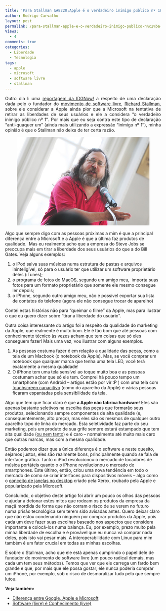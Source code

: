 ```yaml
---
title: 'Para Stallman &#8220;Apple é o verdadeiro inimigo público nº 1&#8243;'
author: Rodrigo Carvalho
layout: post
permalink: /para-stallman-apple-e-o-verdadeiro-inimigo-publico-n%c2%ba-1/
Views:
  - 4
comments: true
categories:
  - Liberdade
  - Tecnologia
tags:
  - apple
  - microsoft
  - software livre
  - stallman
---
```

<p style="text-align: justify;">
  Outro dia li uma <a href="http://idgnow.uol.com.br/blog/glog/2010/06/24/%E2%80%9Ca-apple-e-o-verdadeiro-inimigo-publico-numero-um%E2%80%9D-diz-fundador-do-movimento-open-source/" target="_blank">reportagem da IDGNow!</a> a respeito de uma declaração dada pelo o fundador do <a href="http://pt.wikipedia.org/wiki/Movimento_free_software" target="_blank">movimento de software livre</a>, <a href="http://pt.wikipedia.org/wiki/Richard_Matthew_Stallman" target="_blank">Richard Stallman</a>, sobre ele considerar a Apple ainda pior que a Microsoft na tentativa de retirar as liberdades de seus usuários e ele a considera &#8220;o verdadeiro inimigo público nº 1&#8243;. Por mais que eu seja contra este tipo de declaração &#8220;anti-quaquer um&#8221; (ainda mais utilizando a expressão &#8220;inimigo nº 1&#8243;), minha opinião é que o Stallman não deixa de ter certa razão.
</p>

<p style="text-align: center;">
  <img class="size-full wp-image-375  aligncenter" title="Richard Stallman" src="/wp-content/uploads/2010/06/Stallman.jpg" alt="Richard Stallman" width="429" height="285" />
</p>

Algo que sempre digo com as pessoas próximas a mim é que a principal diferença entre a Microsoft e a Apple é que a última faz produtos de qualidade.  Mas eu realmente acho que a empresa do Steve Jobs se preocupa mais em tirar a liberdade dos seus usuários do que a do Bill Gates. Veja alguns exemplos:

1.  o iPod salva suas músicas numa estrutura de pastas e arquivos ininteligível, só para o usuário ter que utilizar um software proprietário deles (iTunes);
2.  o programa de fotos do MacOS, segundo um amigo meu,  importa suas fotos para um formato proprietário que somente ele mesmo consegue ler depois;
3.  o iPhone, segundo outro amigo meu, não é possível exportar sua lista de contatos do telefone (agora ele não consegue trocar de aparelho)

Contei estas histórias não para &#8220;queimar o filme&#8221; da Apple, mas para ilustrar o que eu quero dizer sobre &#8220;tirar a liberdade do usuário&#8221;.

Outra coisa interessante do artigo foi a respeito da qualidade do marketing da Apple, que realmente é muito bom. Ele é tão bom que até pessoas com conhecimento técnico às vezes acham que tem coisas que só eles conseguem fazer! Mais uma vez, vou ilustrar com alguns exemplos.

1.  As pessoas costuma fazer é em relação a qualidade das peças, como a tela de um Macbook (o notebook da Apple). Mas, se você comprar um notebook que qualquer marca que tenha uma tela LED, você terá exatamente a mesma qualidade!
2.  O iPhone tem uma tela sensível ao toque muito boa e as pessoas costumam achar que só ele tem. Comprei há pouco tempo um smartphone (com Android &#8211; artigos estão por vir :P ) com uma tela com <a href="http://pt.wikipedia.org/wiki/Ecr%C3%A3_t%C3%A1ctil#Capacitivo" target="_blank">touchscreen capacitivo</a> (como do aparelho da Apple) e várias pessoas ficaram espantadas pela sensibilidade da tela.

Algo que tem que ficar claro é que **a Apple não fabrica hardware**! Eles são apenas bastante seletivos na escolha das peças que formarão seus produtos, selecionando sempre componentes de alta qualidade (e, consequentemente, alto preço), mas eles são os mesmos de qualquer outro aparelho topo de linha do mercado. Esta seletividade faz parte do seu marketing, pois um produto de sua grife sempre estará estampado que tem alta qualidade (<a href="http://tecnologia.uol.com.br/mundo-apple/ultimas-noticias/2010/06/25/steve-jobs-da-a-solucao-para-problemas-de-sinal-do-iphone-4-segure-de-outra-forma.jhtm" target="_blank">ou nem tanto</a>) e é caro &#8211; normalmente até muito mais caro que outras marcas, mas com a mesma qualidade.

Então podemos dizer que a única diferença é o software e neste quesito, sejamos justos, eles são realmente bons, principalmente quando se fala de interface gráfica. Tanto o iPod revolucionou o mercado de tocadores de música portáteis quanto o o iPhone revolucionou o mercado de smartphones. Este último, então, criou uma nova tendência em todo o mercado de como se criar interfaces para dispositivos móveis &#8211; algo como o <a href="http://pt.wikipedia.org/wiki/Janela_%28inform%C3%A1tica%29" target="_blank">conceito de janelas no desktop</a> criado pela Xerox, roubado pela Apple e popularizado pela Microsoft.

Concluindo, o objetivo deste artigo foi abrir um pouco os olhos das pessoas e ajudar a detonar estes mitos que rodeam os produtos da empresa da maçã mordida de forma que não corram o risco de se verem no futuro numa prisão tecnológica sem terem sido avisadas antes. Quero deixar claro que não estou condenando ninguém por comprar produtos da Apple, pois cada um deve fazer suas escolhas baseado nos aspectos que considera importante e colocá-los numa balança. Eu, por exemplo, prezo muito pela minha liberdade de escolha e é provável que eu nunca vá comprar nada deles, pois isto vai pesar mais. A interoperabilidade com Linux para mim também é um fator crucial em todas as minhas escolhas.

E sobre o Stallman, acho que ele está apenas cumprindo o papel dele de fundador do movimento de software livre (um pouco radical demais, mas cada um tem seus métodos). Temos que ver que ele carrega um fardo bem grande e que, por mais que ele possa gostar, ele nunca poderia comprar um iPhone, por exemplo, sob o risco de desmoralizar tudo pelo que sempre lutou.

<p style="text-align: justify;">
  <strong>Veja também:</strong>
</p>

*   [Diferença entre Google, Apple e Microsoft][1]
*   [Software (livre) é Conhecimento (livre)][2]

 [1]: http://www.rodrigocarvalho.blog.br/diferenca-entre-google-apple-e-microsoft/
 [2]: http://www.rodrigocarvalho.blog.br/software-livre-e-conhecimento-livre-parte-1/

